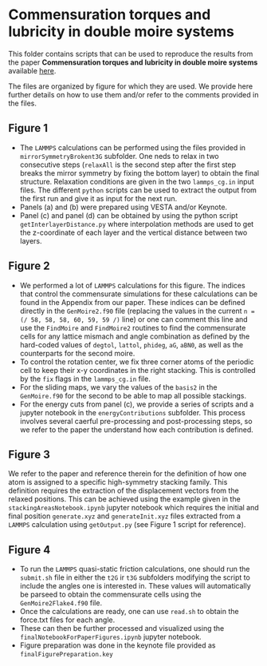 # Commensuration torques and lubricity in double moire systems

This folder contains scripts that can be used to reproduce the results from the paper **Commensuration torques and lubricity in double moire systems** available [here](https://arxiv.org/pdf/2301.04105.pdf).

The files are organized by figure for which they are used. We provide here further details on how to use them and/or refer to the comments provided in the files.

## Figure 1
- The `LAMMPS` calculations can be performed using the files provided in `mirrorSymmetryBrokent3G` subfolder. One neds to relax in two consecutive steps (`relaxAll` is the second step after the first step breaks the mirror symmetry by fixing the bottom layer) to obtain the final structure. Relaxation conditions are given in the two `lammps_cg.in` input files. The different `python` scripts can be used to extract the output from the first run and give it as input for the next run.
- Panels (a) and (b) were prepared using VESTA and/or Keynote.
- Panel (c) and panel (d) can be obtained by using the python script `getInterlayerDistance.py` where interpolation methods are used to get the z-coordinate of each layer and the vertical distance between two layers.

## Figure 2
- We performed a lot of `LAMMPS` calculations for this figure. The indices that control the commensurate simulations for these calculations can be found in the Appendix from our paper. These indices can be defined directly in the `GenMoire2.f90` file (replacing the values in the current `n = (/ 58, 58, 58, 60, 59, 59 /)` line) or one can comment this line and use the `FindMoire` and `FindMoire2` routines to find the commensurate cells for any lattice mismach and angle combination as defined by the hard-coded values of `degtol`, `lattol`, `phideg`, `aG`, `aBN0`, as well as the counterparts for the second moire.
- To control the rotation center, we fix three corner atoms of the periodic cell to keep their x-y coordinates in the right stacking. This is controlled by the `fix` flags in the `lammps_cg.in` file.
- For the sliding maps, we vary the values of the `basis2` in the `GenMoire.f90` for the second to be able to map all possible stackings.
- For the energy cuts from panel (c), we provide a series of scripts and a jupyter notebook in the `energyContributions` subfolder. This process involves several caerful pre-processing and post-processing steps, so we refer to the paper the understand how each contribution is defined.

## Figure 3
We refer to the paper and reference therein for the definition of how one atom is assigned to a specific high-symmetry stacking family. This definition requires the extraction of the displacement vectors from the relaxed positions. This can be achieved using the example given in the `stackingAreasNotebook.ipynb` jupyter notebook which requires the initial and final position `generate.xyz` and `generateInit.xyz` files extracted from a `LAMMPS` calculation using `getOutput.py` (see Figure 1 script for reference).

## Figure 4
- To run the `LAMMPS` quasi-static friction calculations, one should run the `submit.sh` file in either the `t2G` ir `t3G` subfolders modifying the script to include the angles one is interested in. These values will automatically be parseed to obtain the commensurate cells using the `GenMoire2Flake4.f90` file. 
- Once the calculations are ready, one can use `read.sh` to obtain the force.txt files for each angle. 
- These can then be further processed and visualized using the `finalNotebookForPaperFigures.ipynb` jupyter notebook.
- Figure preparation was done in the keynote file provided as `finalFigurePreparation.key`
